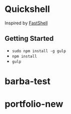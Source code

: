# Quickshell

Inspired by [FastShell](https://github.com/HosseinKarami/fastshell)

## Getting Started

* `sudo npm install -g gulp`
* `npm install`
* `gulp`

# barba-test
# portfolio-new
